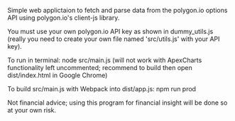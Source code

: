 Simple web applictaion to fetch and parse data from the polygon.io options API using polygon.io's client-js library.

You must use your own polygon.io API key as shown in dummy_utils.js (really you need to create your own file named 'src/utils.js' with your API key).

To run in terminal: node src/main.js (will not work with ApexCharts functionality left uncommented; recommend to build then open dist/index.html in Google Chrome)

To build src/main.js with Webpack into dist/app.js: npm run prod

Not financial advice; using this program for financial insight will be done so at your own risk.